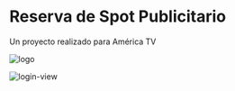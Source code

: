 # Reserva de Spot Publicitario

Un proyecto realizado para América TV

![logo](https://user-images.githubusercontent.com/32287019/36569416-b6a5ea52-17fb-11e8-8e2b-d509537ed5d8.png)

![login-view](https://user-images.githubusercontent.com/32287019/36569410-b0b4aef8-17fb-11e8-98be-91d6e63ae3cf.JPG)